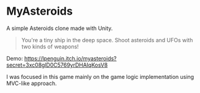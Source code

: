 ﻿# MyAsteroids

A simple Asteroids clone made with Unity. 

> You're a tiny ship in the deep space. Shoot asteroids and UFOs with two kinds of weapons!

Demo: https://lpenguin.itch.io/myasteroids?secret=3xc08glD0C5769yrDHAIqKosV8  


I was focused in this game mainly on the game logic implementation using MVC-like approach.
